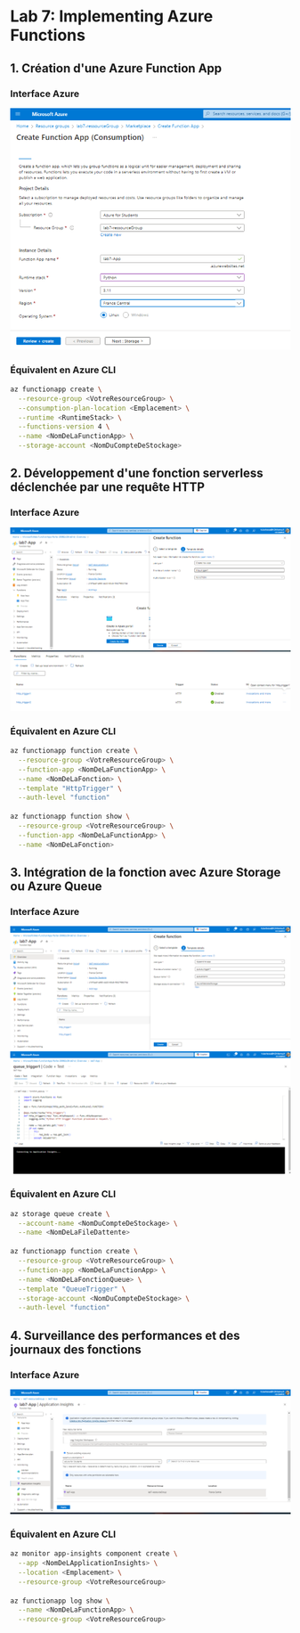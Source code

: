 # Lab 7: Implementing Azure Functions

## 1. Création d'une Azure Function App

### Interface Azure
![Image 1](./1.png)

### Équivalent en Azure CLI
```bash
az functionapp create \
  --resource-group <VotreResourceGroup> \
  --consumption-plan-location <Emplacement> \
  --runtime <RuntimeStack> \
  --functions-version 4 \
  --name <NomDeLaFunctionApp> \
  --storage-account <NomDuCompteDeStockage>
  ```

## 2. Développement d'une fonction serverless déclenchée par une requête HTTP

### Interface Azure
![Image 2](./2.png)
![Image 3](./3.png)

### Équivalent en Azure CLI
```bash
az functionapp function create \
  --resource-group <VotreResourceGroup> \
  --function-app <NomDeLaFunctionApp> \
  --name <NomDeLaFonction> \
  --template "HttpTrigger" \
  --auth-level "function"

az functionapp function show \
  --resource-group <VotreResourceGroup> \
  --function-app <NomDeLaFunctionApp> \
  --name <NomDeLaFonction>

  ```

## 3. Intégration de la fonction avec Azure Storage ou Azure Queue

### Interface Azure
![Image 4](./4.png)
![Image 5](./5.png)

### Équivalent en Azure CLI
```bash
az storage queue create \
  --account-name <NomDuCompteDeStockage> \
  --name <NomDeLaFileDattente>

az functionapp function create \
  --resource-group <VotreResourceGroup> \
  --function-app <NomDeLaFunctionApp> \
  --name <NomDeLaFonctionQueue> \
  --template "QueueTrigger" \
  --storage-account <NomDuCompteDeStockage> \
  --auth-level "function"
  ```

## 4. Surveillance des performances et des journaux des fonctions

### Interface Azure
![Image 6](./6.png)

### Équivalent en Azure CLI
```bash
az monitor app-insights component create \
  --app <NomDeLApplicationInsights> \
  --location <Emplacement> \
  --resource-group <VotreResourceGroup>

az functionapp log show \
  --name <NomDeLaFunctionApp> \
  --resource-group <VotreResourceGroup>

  ```